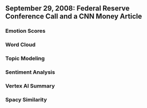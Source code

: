 ## September 29, 2008: Federal Reserve Conference Call and a CNN Money Article

### Emotion Scores

### Word Cloud

### Topic Modeling

### Sentiment Analysis

### Vertex AI Summary

### Spacy Similarity
